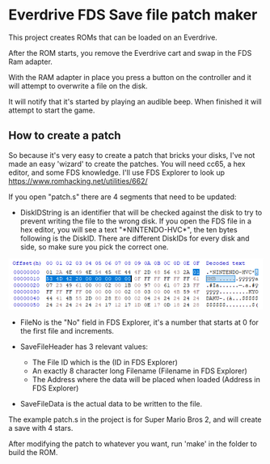 # Everdrive FDS Save file patch maker

This project creates ROMs that can be loaded on an Everdrive.

After the ROM starts, you remove the Everdrive cart and swap in the FDS Ram adapter.

With the RAM adapter in place you press a button on the controller and it will attempt to overwrite a file on the disk.

It will notify that it's started by playing an audible beep. When finished it will attempt to start the game.

## How to create a patch

So because it's very easy to create a patch that bricks your disks, I've not made an easy 'wizard' to create the patches. You will need cc65, a hex editor, and some FDS knowledge. I'll use FDS Explorer to look up  https://www.romhacking.net/utilities/662/

If you open "patch.s" there are 4 segments that need to be updated:
- DiskIDString is an identifier that will be checked against the disk to try to prevent writing the file to the wrong disk. If you open the FDS file in a hex editor, you will see a text "\*NINTENDO-HVC\*", the ten bytes following is the DiskID. There are different DiskIDs for every disk and side, so make sure you pick the correct one.

![DiskID](img0.png?raw=true)

- FileNo is the "No" field in FDS Explorer, it's a number that starts at 0 for the first file and increments.

- SaveFileHeader has 3 relevant values:
  - The File ID which is the (ID in FDS Explorer)
  - An exactly 8 character long Filename (Filename in FDS Explorer)
  - The Address where the data will be placed when loaded (Address in FDS Explorer)

- SaveFileData is the actual data to be written to the file.

The example patch.s in the project is for Super Mario Bros 2, and will create a save with 4 stars.

After modifying the patch to whatever you want, run 'make' in the folder to build the ROM.



